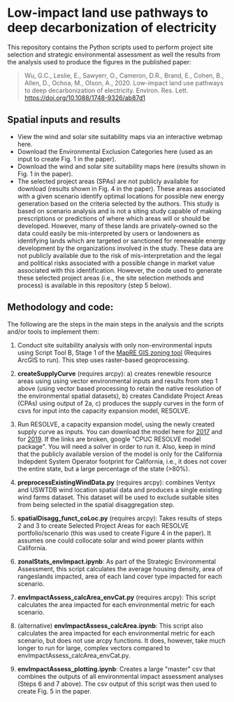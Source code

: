 # Low-impact land use pathways to deep decarbonization of electricity

This repository contains the Python scripts used to perform project site selection and strategic environmental assessment as well the results from the analysis used to produce the figures in the published paper:

> Wu, G.C., Leslie, E., Sawyerr, O., Cameron, D.R., Brand, E., Cohen, B., Allen, D., Ochoa, M., Olson, A., 2020. Low-impact land use pathways to deep decarbonization of electricity. Environ. Res. Lett. https://doi.org/10.1088/1748-9326/ab87d1

## Spatial inputs and results
- View the wind and solar site suitability maps via an interactive webmap here.
- Download the Environmental Exclusion Categories here (used as an input to create Fig. 1 in the paper). 
- Download the wind and solar site suitability maps here (results shown in Fig. 1 in the paper). 
- The selected project areas (SPAs) are not publicly available for download (results shown in Fig. 4 in the paper). These areas associated with a given scenario identify optimal locations for possible new energy generation based on the criteria selected by the authors. This study is based on scenario analysis and is not a siting study capable of making prescriptions or predictions of where which areas will or should be developed. However, many of these lands are privately-owned so the data could easily be mis-interpreted by users or landowners as identifying lands which are targeted or sanctioned for renewable energy development by the organizations involved in the study. These data are not publicly available due to the risk of mis-interpretation and the legal and political risks associated with a possible change in market value associated with this identification. However, the code used to generate these selected project areas (i.e., the site selection methods and process) is available in this repository (step 5 below). 

## Methodology and code:
The following are the steps in the main steps in the analysis and the scripts and/or tools to implement them:

1. Conduct site suitability analysis with only non-environmental inputs using Script Tool B, Stage 1 of the [MapRE GIS zoning tool](https://mapre.lbl.gov/gis-tools/) (Requires ArcGIS to run). This step uses raster-based geoprocessing.

2. **createSupplyCurve** (requires arcpy): a) creates renewble resource areas using using vector environmental inputs and results from step 1 above (using vector based processing to retain the native resolution of the environmental spatial datasets), b) creates Candidate Project Areas (CPAs) using output of 2a, c) produces the supply curves in the form of csvs for input into the capacity expansion model, RESOLVE. 

3. Run RESOLVE, a capacity expansion model, using the newly created supply curve as inputs. You can download the model here for [2017](https://www.cpuc.ca.gov/irp/prelimresults2017/) and for [2019](https://www.cpuc.ca.gov/General.aspx?id=6442462824). If the links are broken, google "CPUC RESOLVE model package". You will need a solver in order to run it. Also, keep in mind that the publicly available version of the model is only for the California Indepdent System Operator footprint for California, i.e., it does not cover the entire state, but a large percentage of the state (>80%).

4. **preprocessExistingWindData.py** (requires arcpy): combines Ventyx and USWTDB wind location spatial data and produces a single existing wind farms dataset. This dataset will be used to exclude suitable sites from being selected in the spatial disaggregation step.

5. **spatialDisagg_funct_coLoc.py** (requires arcpy): Takes results of steps 2 and 3 to create Selected Project Areas for each RESOLVE portfolio/scenario (this was used to create Figure 4 in the paper). It assumes one could collocate solar and wind power plants within California. 

6. **zonalStats_envImpact.ipynb**: As part of the Strategic Environmental Assessment, this script calculates the average housing density, area of rangeslands impacted, area of each land cover type impacted for each scenario. 

7. **envImpactAssess_calcArea_envCat.py** (requires arcpy): This script calculates the area impacted for each environmental metric for each scenario. 

7. (alternative) **envImpactAssess_calcArea.ipynb**: This script also calculates the area impacted for each environmental metric for each scenario, but does not use arcpy functions. It does, however, take much longer to run for large, complex vectors compared to envImpactAssess_calcArea_envCat.py.

8. **envImpactAssess_plotting.ipynb**: Creates a large "master" csv that combines the outputs of all environmental impact assessment analyses (Steps 6 and 7 above). The csv output of this script was then used to create Fig. 5 in the paper. 
